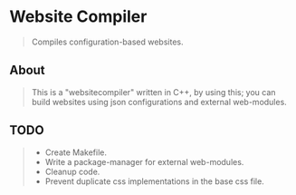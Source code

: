 # Website Compiler
> Compiles configuration-based websites.

## About
> This is a "websitecompiler" written in C++, by using this; you can build
> websites using json configurations and external web-modules.

## TODO
> * Create Makefile.
> * Write a package-manager for external web-modules.
> * Cleanup code.
> * Prevent duplicate css implementations in the base css file.
